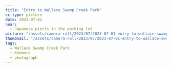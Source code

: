 ```yaml
---
title: "Entry to Wallace Swamp Creek Park"
cc-type: picture
date: 2023-07-01
near:
  - Japanese pieris in the parking lot
picture: "/assets/camera-roll/2023/07/2023-07-01-entry-to-wallace-swamp-creek-park/20230702_014328894_iOS.jpg"
thumbnail: "/assets/camera-roll/2023/07/2023-07-01-entry-to-wallace-swamp-creek-park/20230702_014328894_iOS-thumbnail.jpg"
tags:
  - Wallace Swamp Creek Park
  - Kenmore
  - photograph
---
```

